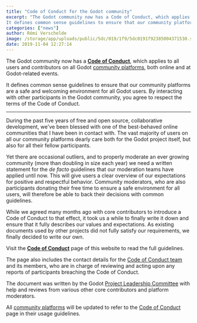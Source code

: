 ```yaml
---
title: "Code of Conduct for the Godot community"
excerpt: "The Godot community now has a Code of Conduct, which applies to all users and contributors on all Godot community platforms, both online and at Godot-related events.
It defines common sense guidelines to ensure that our community platforms are a safe and welcoming environment for all Godot users. By interacting with other participants in the Godot community, you agree to respect the terms of the Code of Conduct."
categories: ["news"]
author: Rémi Verschelde
image: /storage/app/uploads/public/5dc/019/1f9/5dc0191f92385004371530.svg
date: 2019-11-04 12:27:14
---
```


The Godot community now has a **[Code of Conduct](/code-of-conduct)**, which applies to all users and contributors on all Godot [community platforms](/community), both online and at Godot-related events.

It defines common sense guidelines to ensure that our community platforms are a safe and welcoming environment for all Godot users. By interacting with other participants in the Godot community, you agree to respect the terms of the Code of Conduct.

---

During the past five years of free and open source, collaborative development, we've been blessed with one of the best-behaved online communities that I have been in contact with. The vast majority of users on all our community platforms dearly care both for the Godot project itself, but also for all their fellow participants.

Yet there are occasional outliers, and to properly moderate an ever growing community (more than doubling in size each year) we need a written statement for the *de facto* guidelines that our moderation teams have applied until now. This will give users a clear overview of our expectations for positive and respectful behavior. Community moderators, who are also participants donating their free time to ensure a safe environment for all users, will therefore be able to back their decisions with common guidelines.

While we agreed many months ago with core contributors to introduce a Code of Conduct to that effect, it took us a while to finally write it down and ensure that it fully describes our values and expectations. As existing documents used by other projects did not fully satisfy our requirements, we finally decided to write our own.

Visit the **[Code of Conduct](/code-of-conduct)** page of this website to read the full guidelines.

The page also includes the contact details for the [Code of Conduct team](/code-of-conduct#coc-team) and its members, who are in charge of reviewing and acting upon any reports of participants breaching the Code of Conduct.

The document was written by the Godot [Project Leadership Committee](/contact#plc) with help and reviews from various other core contributors and platform moderators.

All [community platforms](/community) will be updated to refer to the [Code of Conduct](/code-of-conduct) page in their usage guidelines.
